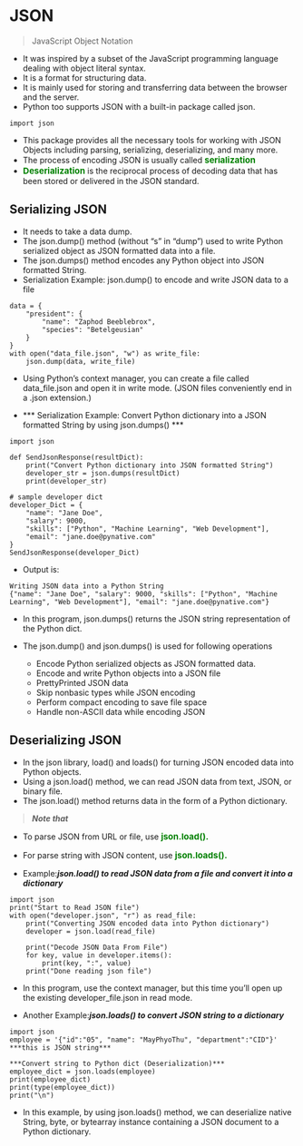 # JSON
> JavaScript Object Notation
- It was inspired by a subset of the JavaScript programming language dealing with object literal syntax.
- It is a format for structuring data.
- It is mainly used for storing and transferring data between the browser and the server. 
- Python too supports JSON with a built-in package called json. 
```
import json
```
- This package provides all the necessary tools for working with JSON Objects including parsing, serializing, deserializing, and many more.
- The process of encoding JSON is usually called <span style="color:green;font-weight:700;font-size:15px">serialization</span>
- <span style="color:green;font-weight:700;font-size:15px">Deserialization</span> is the reciprocal process of decoding data that has been stored or delivered in the JSON standard.

## Serializing JSON
- It needs to take a data dump.
- The json.dump() method (without “s” in “dump”) used to write Python serialized object as JSON formatted data into a file.
- The json.dumps() method encodes any Python object into JSON formatted String.
- Serialization Example: json.dump() to encode and write JSON data to a file
```
data = {
    "president": {
        "name": "Zaphod Beeblebrox",
        "species": "Betelgeusian"
    }
}
with open("data_file.json", "w") as write_file:
    json.dump(data, write_file)
```
- Using Python’s context manager, you can create a file called data_file.json and open it in write mode. (JSON files conveniently end in a .json extension.)

- *** Serialization Example: Convert Python dictionary into a JSON formatted String by using json.dumps() ***
```
import json

def SendJsonResponse(resultDict):
    print("Convert Python dictionary into JSON formatted String")
    developer_str = json.dumps(resultDict)
    print(developer_str)

# sample developer dict
developer_Dict = {
    "name": "Jane Doe",
    "salary": 9000,
    "skills": ["Python", "Machine Learning", "Web Development"],
    "email": "jane.doe@pynative.com"
}
SendJsonResponse(developer_Dict)
``` 
- Output is:
```
Writing JSON data into a Python String
{"name": "Jane Doe", "salary": 9000, "skills": ["Python", "Machine Learning", "Web Development"], "email": "jane.doe@pynative.com"}
```
- In this program, json.dumps() returns the JSON string representation of the Python dict.


- The json.dump() and  json.dumps()  is used for following operations
    - Encode Python serialized objects as JSON formatted data.
    - Encode and write Python objects into a JSON file
    - PrettyPrinted JSON data
    - Skip nonbasic types while JSON encoding
    - Perform compact encoding to save file space
    - Handle non-ASCII data while encoding JSON

## Deserializing JSON
- In the json library, load() and loads() for turning JSON encoded data into Python objects.
- Using a json.load() method, we can read JSON data from text, JSON, or binary file. 
- The json.load() method returns data in the form of a Python dictionary.
> ***Note that*** 
- To parse JSON from URL or file, use <span style="color:green;font-weight:700;font-size:15px">json.load().</span>
- For parse string with JSON content, use <span style="color:green;font-weight:700;font-size:15px">json.loads().</span>

- Example:***json.load() to read JSON data from a file and convert it into a dictionary***
```
import json
print("Start to Read JSON file")
with open("developer.json", "r") as read_file:
    print("Converting JSON encoded data into Python dictionary")
    developer = json.load(read_file)

    print("Decode JSON Data From File")
    for key, value in developer.items():
        print(key, ":", value)
    print("Done reading json file")
```
- In this program, use the context manager, but this time you’ll open up the existing developer_file.json in read mode.

- Another Example:***json.loads() to convert JSON string to a dictionary***
```
import json
employee = '{"id":"05", "name": "MayPhyoThu", "department":"CID"}'   ***this is JSON string***

***Convert string to Python dict (Deserialization)***
employee_dict = json.loads(employee)
print(employee_dict)
print(type(employee_dict))
print("\n")
```
- In this example, by using json.loads() method, we can deserialize native String, byte, or bytearray instance containing a JSON document to a Python dictionary.
